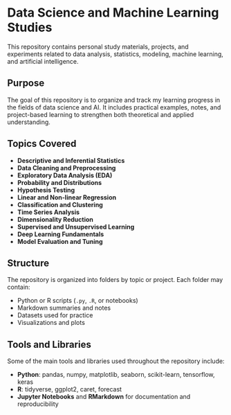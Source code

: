 # Data Science and Machine Learning Studies

This repository contains personal study materials, projects, and experiments related to data analysis, statistics, modeling, machine learning, and artificial intelligence.

## Purpose

The goal of this repository is to organize and track my learning progress in the fields of data science and AI. It includes practical examples, notes, and project-based learning to strengthen both theoretical and applied understanding.

## Topics Covered

- **Descriptive and Inferential Statistics**
- **Data Cleaning and Preprocessing**
- **Exploratory Data Analysis (EDA)**
- **Probability and Distributions**
- **Hypothesis Testing**
- **Linear and Non-linear Regression**
- **Classification and Clustering**
- **Time Series Analysis**
- **Dimensionality Reduction**
- **Supervised and Unsupervised Learning**
- **Deep Learning Fundamentals**
- **Model Evaluation and Tuning**

## Structure

The repository is organized into folders by topic or project. Each folder may contain:
- Python or R scripts (`.py`, `.R`, or notebooks)
- Markdown summaries and notes
- Datasets used for practice
- Visualizations and plots

## Tools and Libraries

Some of the main tools and libraries used throughout the repository include:
- **Python**: pandas, numpy, matplotlib, seaborn, scikit-learn, tensorflow, keras
- **R**: tidyverse, ggplot2, caret, forecast
- **Jupyter Notebooks** and **RMarkdown** for documentation and reproducibility

